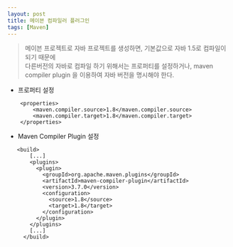 ```yaml
---
layout: post
title: 메이븐 컴파일러 플러그인
tags: [Maven]
---
```


>메이븐 프로젝트로 자바 프로젝트를 생성하면, 기본값으로 자바 1.5로 컴파일이 되기 때문에   
다른버전의 자바로 컴파일 하기 위해서는 프로퍼티를 설정하거나, maven compiler plugin 을 이용하여
자바 버전을 명시해야 한다.

- 프로퍼티 설정      
```
    <properties>
        <maven.compiler.source>1.8</maven.compiler.source>
        <maven.compiler.target>1.8</maven.compiler.target>
    </properties>
```

- Maven Compiler Plugin 설정
      
```      
   <build>
       [...]
       <plugins>
         <plugin>
           <groupId>org.apache.maven.plugins</groupId>
           <artifactId>maven-compiler-plugin</artifactId>
           <version>3.7.0</version>
           <configuration>
             <source>1.8</source>
             <target>1.8</target>
           </configuration>
         </plugin>
       </plugins>
       [...]
     </build>
```